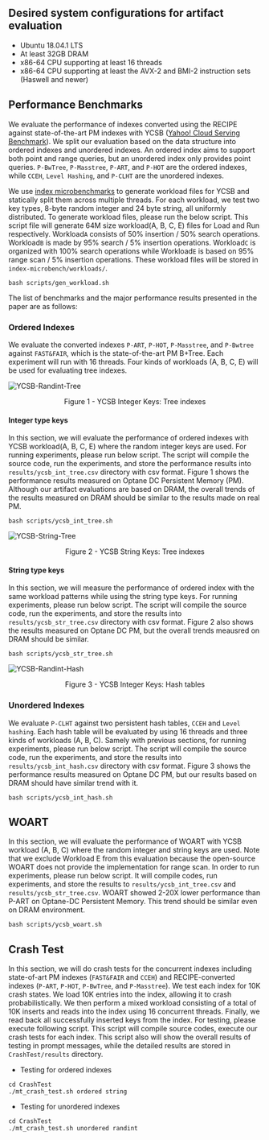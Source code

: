 ## Desired system configurations for artifact evaluation
- Ubuntu 18.04.1 LTS
- At least 32GB DRAM
- x86-64 CPU supporting at least 16 threads
- x86-64 CPU supporting at least the AVX-2 and BMI-2 instruction sets (Haswell and newer)

## Performance Benchmarks
We evaluate the performance of indexes converted using the RECIPE against state-of-the-art PM indexes with YCSB ([Yahoo! Cloud Serving Benchmark](https://github.com/brianfrankcooper/YCSB)). We split our evaluation based on the data structure into ordered indexes and unordered indexes. An ordered index aims to support both point and range queries, but an unordered index only provides point queries. `P-BwTree`, `P-Masstree`, `P-ART`, and `P-HOT` are the ordered indexes, while `CCEH`, `Level Hashing`, and `P-CLHT` are the unordered indexes.

We use [index microbenchmarks](https://github.com/wangziqi2016/index-microbench) to generate workload files for YCSB and statically split them across multiple threads. For each workload, we test two key types, 8-byte random integer and 24 byte string, all uniformly distributed. To generate workload files, please run the below script. This script file will generate 64M size workload(A, B, C, E) files for Load and Run respectively. Workload`A` consists of 50% insertion / 50% search operations. Workload`B` is made by 95% search / 5% insertion operations. Workload`C` is organized with 100% search operations while Workload`E` is based on 95% range scan / 5% insertion operations. These workload files will be stored in `index-microbench/workloads/`.

```
bash scripts/gen_workload.sh
```

The list of benchmarks and the major performance results presented in the paper are as follows:

### Ordered Indexes
We evaluate the converted indexes `P-ART`, `P-HOT`, `P-Masstree`, and `P-Bwtree` against `FAST&FAIR`, which is the state-of-the-art PM B+Tree. Each experiment will run with 16 threads. Four kinds of workloads (A, B, C, E) will be used for evaluating tree indexes.

![YCSB-Randint-Tree](https://github.com/utsaslab/RECIPE/blob/master/graphs/ycsb-tree-multithread-randint.png)
<p align="center"> Figure 1 - YCSB Integer Keys: Tree indexes </p>

#### Integer type keys
In this section, we will evaluate the performance of ordered indexes with YCSB workload(A, B, C, E) where the random integer keys are used. For running experiments, please run below script. The script will compile the source code, run the experiments, and store the performance results into `results/ycsb_int_tree.csv` directory with csv format. Figure 1 shows the performance results measured on Optane DC Persistent Memory (PM). Although our artifact evaluations are based on DRAM, the overall trends of the results measured on DRAM should be similar to the results made on real PM.
```
bash scripts/ycsb_int_tree.sh
```

![YCSB-String-Tree](https://github.com/utsaslab/RECIPE/blob/master/graphs/ycsb-tree-multithread.png)
<p align="center"> Figure 2 - YCSB String Keys: Tree indexes </p>

#### String type keys
In this section, we will measure the performance of ordered index with the same workload patterns while using the string type keys. For running experiments, please run below script. The script will compile the source code, run the experiments, and store the results into `results/ycsb_str_tree.csv` directory with csv format. Figure 2 also shows the results measured on Optane DC PM, but the overall trends meausred on DRAM should be similar.
```
bash scripts/ycsb_str_tree.sh
```

![YCSB-Randint-Hash](https://github.com/utsaslab/RECIPE/blob/master/graphs/ycsb-hash-multithread.png)
<p align="center"> Figure 3 - YCSB Integer Keys: Hash tables </p>

### Unordered Indexes
We evaluate `P-CLHT` against two persistent hash tables, `CCEH` and `Level hashing`. Each hash table will be evaluated by using 16 threads and three kinds of workloads (A, B, C). Samely with previous sections, for running experiments, please run below script. The script will compile the source code, run the experiments, and store the results into `results/ycsb_int_hash.csv` directory with csv format. Figure 3 shows the performance results measured on Optane DC PM, but our results based on DRAM should have similar trend with it.

```
bash scripts/ycsb_int_hash.sh
```

## WOART
In this section, we will evaluate the performance of WOART with YCSB workload (A, B, C) where the random integer and string keys are used. Note that we exclude Workload E from this evaluation because the open-source WOART does not provide the implementation for range scan. In order to run experiments, please run below script. It will compile codes, run experiments, and store the results to `results/ycsb_int_tree.csv` and `results/ycsb_str_tree.csv`. WOART showed 2-20X lower performance than P-ART on Optane-DC Persistent Memory. This trend should be similar even on DRAM environment.
```
bash scripts/ycsb_woart.sh
```

## Crash Test
In this section, we will do crash tests for the concurrent indexes including state-of-art PM indexes (`FAST&FAIR` and `CCEH`) and RECIPE-converted indexes (`P-ART`, `P-HOT`, `P-BwTree`, and `P-Masstree`). We test each index for 10K crash states. We load 10K entries into the index, allowing it to crash probabilistically. We then perform a mixed workload consisting of a total of 10K inserts and reads into the index using 16 concurrent threads. Finally, we read back all successfully inserted keys from the index. For testing, please execute following script. This script will compile source codes, execute our crash tests for each index. This script also will show the overall results of testing in prompt messages, while the detailed results are stored in `CrashTest/results` directory.

- Testing for ordered indexes

```
cd CrashTest
./mt_crash_test.sh ordered string

```

- Testing for unordered indexes

```
cd CrashTest
./mt_crash_test.sh unordered randint
```
